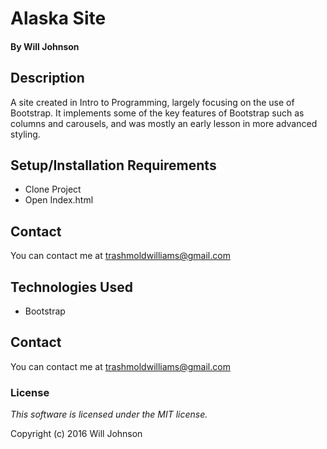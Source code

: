 # Alaska Site

#### By Will Johnson

## Description

A site created in Intro to Programming, largely focusing on the use of Bootstrap. It implements some of the key features of Bootstrap such as columns and carousels, and was mostly an early lesson in more advanced styling.

## Setup/Installation Requirements

* Clone Project
* Open Index.html

## Contact
You can contact me at trashmoldwilliams@gmail.com

## Technologies Used

* Bootstrap

## Contact
You can contact me at trashmoldwilliams@gmail.com

### License

*This software is licensed under the MIT license.*

Copyright (c) 2016 Will Johnson
